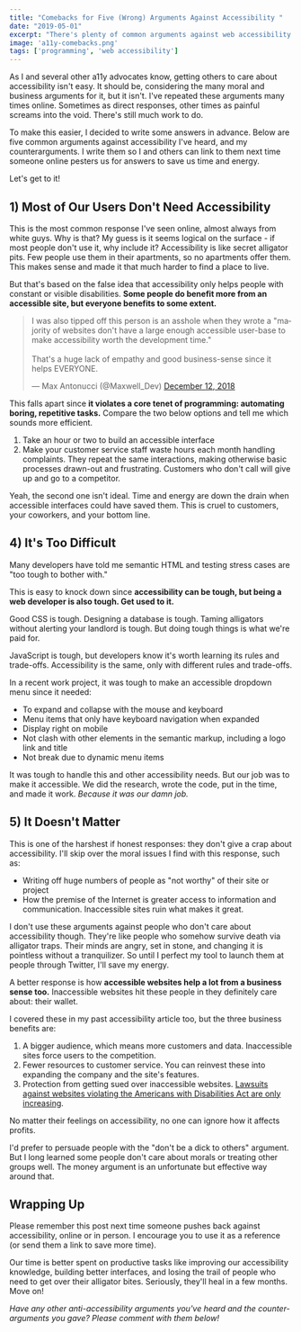 ```yaml
---
title: "Comebacks for Five (Wrong) Arguments Against Accessibility "
date: "2019-05-01"
excerpt: "There's plenty of common arguments against web accessibility that are dead wrong. Here are five of them with some ready-to-go counterarguments."
image: 'a11y-comebacks.png'
tags: ['programming', 'web accessibility']
---
```

As I and several other a11y advocates know, getting others to care about accessibility isn't easy. It should be, considering the many moral and business arguments for it, but it isn't. I've repeated these arguments many times online. Sometimes as direct responses, other times as painful screams into the void. There's still much work to do.

To make this easier, I decided to write some answers in advance. Below are five common arguments against accessibility I've heard, and my counterarguments. I write them so I and others can link to them next time someone online pesters us for answers to save us time and energy.

Let's get to it!

## 1) Most of Our Users Don't Need Accessibility

This is the most common response I've seen online, almost always from white guys. Why is that? My guess is it seems logical on the surface - if most people don't use it, why include it? Accessibility is like secret alligator pits. Few people use them in their apartments, so no apartments offer them. This makes sense and made it that much harder to find a place to live.

But that's based on the false idea that accessibility only helps people with constant or visible disabilities. **Some people do benefit more from an accessible site, but everyone benefits to some extent.**

<blockquote class="twitter-tweet" data-conversation="none"><p lang="en" dir="ltr">I was also tipped off this person is an asshole when they wrote a &quot;majority of websites don&#39;t have a large enough accessible user-base to make accessibility worth the development time.&quot;<br><br>That&#39;s a huge lack of empathy and good business-sense since it helps EVERYONE.</p>&mdash; Max Antonucci (@Maxwell_Dev) <a href="https://twitter.com/Maxwell_Dev/status/1072898353015517184?ref_src=twsrc%5Etfw">December 12, 2018</a></blockquote> <script async

A big point in [one accessibility post I wrote](https://dev.to/maxwell_dev/the-web-accessibility-introduction-i-wish-i-had-4ope) is remembering stress cases. Stress cases aren't only about what we see as disabilities, like blindness. They include temporary or environmental conditions that affect everyone. Even the privileged, able-bodied app's audience will deal with stress cases like:

* Breaking an arm
* Damaged or degrading eyesight
* Using the app on unexpected screen sizes
* Being in poor, or harsh, lighting
* Be on medication that hampers their cognitive functions
* Using bad wifi since they're on the run from bandits who didn't fall for the alligator pit traps

When someone points to their audience as a reason to ignore accessibility, they're wrong. **That group doesn't need an accessible site now, but they will. At some point everyone does. **Not building an accessible site means you risk alienating everyone (and losing their business).

## 2) We'll Add it Once We Need It

To be blunt, I see this as only an excuse to avoid accessibility altogether. I've been telling myself I'll replace the alligator pits' false carpeting, but I never did and look where I am now! (Please don't actually look since I need to lay low).

Back to the point, **putting off accessibility doesn't work since it needs to be a priority early on.** Many parts of every site will need to be redone if accessible markup and styling get added late. At that point, someone will then say "we can't change these components now, so we'll have to skip this." If someone complains about accessibility when the site's live, it's the same response. "It would change too much of the design, so we can't do anything."

This is like someone painting a room the color of blood and they'll change the color later if it creeps people out. When people get crept out the same person says repainting the room is too big a change to manage. It's a cop-out that lets someone blame a (usually) fake lack of bandwidth instead of it being a choice they made.

This is why it's important to get accessibility buy-in early on. The later it gets made a priority, the harder it is to work it on without disrupting what you built.

## 3) They Can Contact Customer Service With Issues

I heard this in a chat before and recently saw it play out on Twitter.

<blockquote class="twitter-tweet"><p lang="en" dir="ltr">Sarah, I&#39;m very sorry to hear about your poor experience with us. If you would like to discuss this or if you are still having issues accessing our website please DM us with your contact number and a time that would be good for you to further discuss.</p>&mdash; People&#39;s United Bank (@PeoplesUnited) <a href="https://twitter.com/PeoplesUnited/status/1121597826058924032?ref_src=twsrc%5Etfw">April 26, 2019</a></blockquote> <script async src="https://platform.twitter.com/widgets.js" charset="utf-8"></script>

This falls apart since **it violates a core tenet of programming: automating boring, repetitive tasks.** Compare the two below options and tell me which sounds more efficient.

1. Take an hour or two to build an accessible interface
2. Make your customer service staff waste hours each month handling complaints. They repeat the same interactions, making otherwise basic processes drawn-out and frustrating. Customers who don't call will give up and go to a competitor.

Yeah, the second one isn't ideal. Time and energy are down the drain when accessible interfaces could have saved them. This is cruel to customers, your coworkers, and your bottom line.

## 4) It's Too Difficult

Many developers have told me semantic HTML and testing stress cases are "too tough to bother with."

This is easy to knock down since **accessibility can be tough, but being a web developer is also tough. Get used to it.**

Good CSS is tough. Designing a database is tough. Taming alligators without alerting your landlord is tough. But doing tough things is what we're paid for.

JavaScript is tough, but developers know it's worth learning its rules and trade-offs. Accessibility is the same, only with different rules and trade-offs.

In a recent work project, it was tough to make an accessible dropdown menu since it needed:

* To expand and collapse with the mouse and keyboard
* Menu items that only have keyboard navigation when expanded
* Display right on mobile
* Not clash with other elements in the semantic markup, including a logo link and title
* Not break due to dynamic menu items

It was tough to handle this and other accessibility needs. But our job was to make it accessible. We did the research, wrote the code, put in the time, and made it work. _Because it was our damn job._

## 5) It Doesn't Matter

This is one of the harshest if honest responses: they don't give a crap about accessibility. I'll skip over the moral issues I find with this response, such as:

* Writing off huge numbers of people as "not worthy" of their site or project
* How the premise of the Internet is greater access to information and communication. Inaccessible sites ruin what makes it great.

I don't use these arguments against people who don't care about accessibility though. They're like people who somehow survive death via alligator traps. Their minds are angry, set in stone, and changing it is pointless without a tranquilizer. So until I perfect my tool to launch them at people through Twitter, I'll save my energy.

A better response is how **accessible websites help a lot from a business sense too.** Inaccessible websites hit these people in they definitely care about: their wallet.

I covered these in my past accessibility article too, but the three business benefits are:

1. A bigger audience, which means more customers and data. Inaccessible sites force users to the competition.
2. Fewer resources to customer service. You can reinvest these into expanding the company and the site's features.
3. Protection from getting sued over inaccessible websites. [Lawsuits against websites violating the Americans with Disabilities Act are only increasing](https://www.latimes.com/business/la-fi-hotels-ada-compliance-20181111-story.html).

No matter their feelings on accessibility, no one can ignore how it affects profits.

I'd prefer to persuade people with the "don't be a dick to others" argument. But I long learned some people don't care about morals or treating other groups well. The money argument is an unfortunate but effective way around that.

## Wrapping Up

Please remember this post next time someone pushes back against accessibility, online or in person. I encourage you to use it as a reference (or send them a link to save more time).

Our time is better spent on productive tasks like improving our accessibility knowledge, building better interfaces, and losing the trail of people who need to get over their alligator bites. Seriously, they'll heal in a few months. Move on!

_Have any other anti-accessibility arguments you've heard and the counter-arguments you gave? Please comment with them below!_
